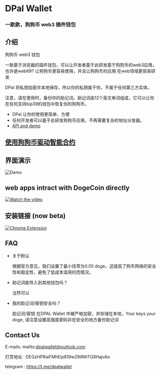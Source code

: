 
# DPal Wallet
### 一款款，狗狗币 web3 插件钱包



## 介绍

狗狗币 web3 钱包

一款基于浏览器的插件钱包，可以让开发者基于此研发基于狗狗币的web3应用，也许是web69? 让狗狗币更容易使用，并且让狗狗币的应用
在web领域更容易研发

DPal 将私钥加密并本地保存，所以你的私钥属于你，不属于任何第三方实体。

注意，请在使用时，备份你的助记词。助记词由12个英文单词组成，它可以让你在任何支持bip39的钱包中恢复你的狗狗币。

* DPal 让你的使用更简单、方便
* 任何开发者可以基于此研发狗狗币应用，不再需要复杂的地址分发器。
* [API and demo](./api.md)


## [使用狗狗币驱动智能合约](./SmartContract_DOGE.MD)

## 界面演示
![Demo](https://github.com/dpalwallet/DPalWallet/blob/3619481f94832cb6ecf968bf85d6256847a97f8c/DPal%20Wallet%20ui.gif)

## web apps intract with DogeCoin directly
[![Watch the video](https://img.youtube.com/vi/Fm1oTfiJZ58/hqdefault.jpg)](https://youtu.be/Fm1oTfiJZ58)

## 安装链接 (now beta)
[![Chrome Extension](https://www.google.com/chrome/static/images/chrome-logo.svg)](https://dpalwallet.github.io)

## FAQ

- 关于粉尘

  根据官方意见，我们设置了最小找零为0.05 doge，这提高了狗币网络的安全性和稳定性，避免了低成本滥用的而情况。

- 助记词能导入到其他钱包吗？

  当然可以

- 我的助记词/密钥安全吗？

  助记词/密钥 在DPAL Wallet 中被严格加密，并存储在本地，Your keys your doge, 请注意设置高强度密码并在安全的地方备份助记词
   
## Contact Us

E-mails: mailto:dpalwallet@outlook.com

打赏地址 : DEGzHPRaiFMhEip819w29iR6tTG8HajvAo

telegram : https://t.me/dpalwallet
